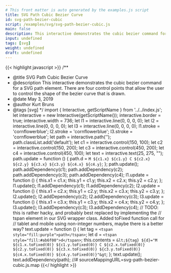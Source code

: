 ```yaml
---
# This front matter is auto generated by the examples.js script
title: SVG Path Cubic Bezier Curve
id: svg-path-bezier-cubic
script: /examples/svg/svg-path-bezier-cubic.js
main: false
description: This interactive demonstrates the cubic bezier command for a SVG path element. There are four control points that allow the user to control the shape of the bezier curve that is drawn.
input: undefined
tags: [svg]
weight: undefined
draft: undefined
---
```


{{< highlight javascript >}}
/**
* @title SVG Path Cubic Bezier Curve
* @description This interactive demonstrates the cubic bezier command for a SVG path element. There are four control points that allow the user to control the shape of the bezier curve that is drawn.
* @date May 3, 2019
* @author Kurt Bruns
* @tags [svg]
*/
import { Interactive, getScriptName } from '../../index.js';
let interactive = new Interactive(getScriptName());
interactive.border = true;
interactive.width = 736;
let l1 = interactive.line(0, 0, 0, 0);
let l2 = interactive.line(0, 0, 0, 0);
let l3 = interactive.line(0, 0, 0, 0);
l1.stroke = 'cornflowerblue';
l2.stroke = 'cornflowerblue';
l3.stroke = 'cornflowerblue';
let path = interactive.path('');
path.classList.add('default');
let c1 = interactive.control(150, 100);
let c2 = interactive.control(150, 200);
let c3 = interactive.control(450, 200);
let c4 = interactive.control(450, 100);
let text = interactive.text(25, 275, "");
path.update = function () {
    path.d = `M ${c1.x} ${c1.y} C ${c2.x} ${c2.y} ${c3.x} ${c3.y} ${c4.x} ${c4.y}`;
};
path.update();
path.addDependency(c1);
path.addDependency(c2);
path.addDependency(c3);
path.addDependency(c4);
l1.update = function () {
    this.x1 = c1.x;
    this.y1 = c1.y;
    this.x2 = c2.x;
    this.y2 = c2.y;
};
l1.update();
l1.addDependency(c1);
l1.addDependency(c2);
l2.update = function () {
    this.x1 = c2.x;
    this.y1 = c2.y;
    this.x2 = c3.x;
    this.y2 = c3.y;
};
l2.update();
l2.addDependency(c2);
l2.addDependency(c3);
l3.update = function () {
    this.x1 = c3.x;
    this.y1 = c3.y;
    this.x2 = c4.x;
    this.y2 = c4.y;
};
l3.update();
l3.addDependency(c3);
l3.addDependency(c4);
// TODO: this is rather hacky, and probably best replaced by implementing the
// tspan element in our SVG wrapper class. Added toFixed function call for
// tablet and mobile using non-integer numbers, maybe there is a better way?
text.update = function () {
    let tag = `<tspan style="fill:purple">path</tspan>`;
    let d = `<tspan style="fill:#ab6f00">d</tspan>`;
    this.contents = `&lt;${tag} ${d}="M ${c1.x.toFixed(0)}
                                      ${c1.y.toFixed(0)}
                                    C ${c2.x.toFixed(0)}
                                      ${c2.y.toFixed(0)}
                                      ${c3.x.toFixed(0)}
                                      ${c3.y.toFixed(0)}
                                      ${c4.x.toFixed(0)}
                                      ${c4.y.toFixed(0)}"&gt`;
};
text.update();
text.addDependency(path);
//# sourceMappingURL=svg-path-bezier-cubic.js.map
{{</ highlight >}}


